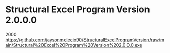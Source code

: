# Structural Excel Program Version 2.0.0.0
2000
https://github.com/jaysonmelecio90/StructuralExcelProgramVersion/raw/main/Structural%20Excel%20Program%20Version%202.0.0.0.exe

